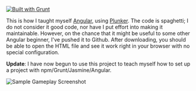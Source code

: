 [![Built with Grunt](https://cdn.gruntjs.com/builtwith.png)](http://gruntjs.com/)

This is how I taught myself [Angular](http://angularjs.org/), using
[Plunker](http://plnkr.co/). The code is spaghetti; I do not consider it good
code, nor have I put effort into making it maintainable. However, on the chance
that it might be useful to some other Angular beginner, I've pushed it to
Github. After downloading, you should be able to open the HTML file and see it
work right in your browser with no special configuration.

**Update**: I have now begun to use this project to teach myself how to set up a
project with npm/Grunt/Jasmine/Angular.

![Sample Gameplay Screenshot](http://i.imgur.com/mZmMs8t.png)
